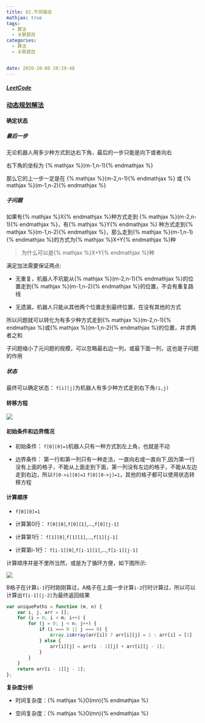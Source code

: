 ```yaml
---
title: 62.不同路径
mathjax: true
tags:
  - 算法
  - 关联题目
categories:
  - 算法
  - 关联题目


date: 2020-10-08 20:29:48
---
```


##### [LeetCode](https://leetcode-cn.com/problems/unique-paths/)

### [动态规划解法](/posts/68932b1a)

#### 确定状态

##### 最后一步

无论机器人用多少种方式到达右下角，最后的一步只能是向下或者向右

右下角的坐标为 {% mathjax %}(m-1,n-1){% endmathjax %}

那么它的上一步一定是在 {% mathjax %}(m-2,n-1){% endmathjax %} 或 {% mathjax %}(m-1,n-2){% endmathjax %}

##### 子问题

如果有{% mathjax %}X{% endmathjax %}种方式走到 {% mathjax %}(m-2,n-1){% endmathjax %}，有{% mathjax %}Y{% endmathjax %} 种方式走到{% mathjax %}(m-1,n-2){% endmathjax %}，那么走到{% mathjax %}(m-1,n-1){% endmathjax %}的方式为{% mathjax %}X+Y{% endmathjax %}种

> 为什么可以是{% mathjax %}X+Y{% endmathjax %}种

满足加法需要保证两点:

+ 无重复，机器人不坑能从{% mathjax %}(m-2,n-1){% endmathjax %}的位置走到{% mathjax %}(m-1,n-2){% endmathjax %}的位置，不会有重复路线

+ 无遗漏，机器人只能从其他两个位置走到最终位置，在没有其他的方式

所以问题就可以转化为有多少种方式走到{% mathjax %}(m-2,n-1){% endmathjax %}或{% mathjax %}(m-1,n-2){% endmathjax %}的位置，并求两者之和

子问题缩小了元问题的规模，可以忽略最右边一列，或最下面一列，这也是子问题的作用

##### 状态

最终可以确定状态： `f[i][j]`为机器人有多少种方式走到右下角`(i,j)`

#### 转移方程

![](0001.png)

#### 初始条件和边界情况

+ 初始条件： `f[0][0]=1`机器人只有一种方式到左上角，也就是不动

+ 边界条件： 第一行和第一列只有一种走法，一直向右或一直向下,因为第一行没有上面的格子，不能从上面走到下面，第一列没有左边的格子，不能从左边走到右边，所以`f[0->i][0]=1` `f[0][0->j]=1`，其他的格子都可以使用状态转移方程

#### 计算顺序

+ `f[0][0]=1`

+ 计算第0行： `f[0][0]`,`f[0][1]`,...,`f[0][j-1]`

+ 计算第1行： `f[1][0]`,`f[1][1]`,...,`f[1][j-1]`

+ 计算第i-1行： `f[i-1][0]`,`f[i-1][1]`,...,`f[i-1][j-1]`

计算顺序并是不里所当然，或是为了循环方便，如下图所示:

![](0002.png)

B格子在计算`i-1`行时刚刚算过，A格子在上面一步计算`i-2`行时计算过，所以可以计算出`f[i-1][j-2]`为最终返回结果

```javascript
var uniquePaths = function (m, n) {
    var i, j, arr = [];
    for (i = 0; i < m; i++) {
        for (j = 0; j < n; j++) {
            if (i === 0 || j === 0) {
                Array.isArray(arr[i]) ? arr[i][j] = 1 : arr[i] = [1]
            } else {
                arr[i][j] = arr[i - 1][j] + arr[i][j - 1];
            }
        }
    }
    return arr[i - 1][j - 1];
};
```

**复杂度分析**

+ 时间复杂度：{% mathjax %}O(mn){% endmathjax %}

+ 空间复杂度：{% mathjax %}O(mn){% endmathjax %}